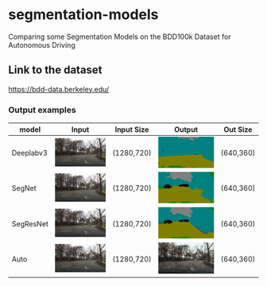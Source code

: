 # segmentation-models
Comparing some Segmentation Models on the BDD100k Dataset for Autonomous Driving

## Link to the dataset
https://bdd-data.berkeley.edu/

### Output examples 
|model      | Input     | Input Size    | Output        | Out Size  |
|-----      |-------    |-------------- |--------       |------     |
|Deeplabv3  |![input]   | (1280,720)    |![Deeplab]     |(640,360)  |
|SegNet     |![input]   | (1280,720)    |![SegNet]      |(640,360)  |
|SegResNet  |![input]   | (1280,720)    |![SegResNet]   |(640,360)  |
|Auto       |![input]   | (1280,720)    |![Auto]        |(640,360)  |


[input]: /results/input.png
[Deeplab]: results/segmented.png 
[SegNet]: /results/segmented_by_segnet.png
[SegResNet]: /results/segmented_by_segresnet.png
[Auto]: /results/reconstructed.png

